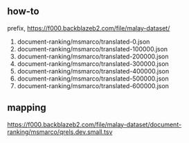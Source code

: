 ## how-to

prefix, https://f000.backblazeb2.com/file/malay-dataset/

1. document-ranking/msmarco/translated-0.json
2. document-ranking/msmarco/translated-100000.json
3. document-ranking/msmarco/translated-200000.json
4. document-ranking/msmarco/translated-300000.json
5. document-ranking/msmarco/translated-400000.json
6. document-ranking/msmarco/translated-500000.json
7. document-ranking/msmarco/translated-600000.json

## mapping

https://f000.backblazeb2.com/file/malay-dataset/document-ranking/msmarco/qrels.dev.small.tsv